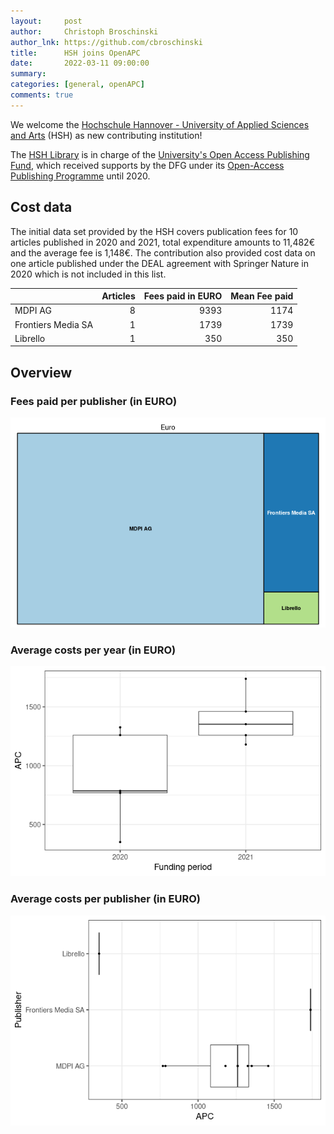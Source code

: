 ```yaml
---
layout:     post
author:     Christoph Broschinski
author_lnk: https://github.com/cbroschinski
title:      HSH joins OpenAPC
date:       2022-03-11 09:00:00
summary:    
categories: [general, openAPC]
comments: true
---
```





We welcome the [Hochschule Hannover - University of Applied Sciences and Arts](https://www.hs-hannover.de/) (HSH) as new contributing institution!

The [HSH Library](https://www.hs-hannover.de/ueber-uns/organisation/bibliothek/) is in charge of the [University's Open Access Publishing Fund](https://www.hs-hannover.de/ueber-uns/organisation/bibliothek/services/publizieren-an-der-hsh/), which received supports by the DFG under its [Open-Access Publishing Programme](https://www.dfg.de/en/research_funding/programmes/infrastructure/lis/open_access/infrastructure_funding/index.html#4) until 2020.

## Cost data



The initial data set provided by the HSH covers publication fees for 10 articles published in 2020 and 2021, total expenditure amounts to 11,482€ and the average fee is 1,148€. The contribution also provided cost data on one article published under the DEAL agreement with Springer Nature in 2020 which is not included in this list.



|                   | Articles| Fees paid in EURO| Mean Fee paid|
|:------------------|--------:|-----------------:|-------------:|
|MDPI AG            |        8|              9393|          1174|
|Frontiers Media SA |        1|              1739|          1739|
|Librello           |        1|               350|           350|

## Overview

### Fees paid per publisher (in EURO)

![plot of chunk tree_hsh_2022_03_11_full](/figure/tree_hsh_2022_03_11_full-1.png)

###  Average costs per year (in EURO)

![plot of chunk box_hsh_2022_03_11_year_full](/figure/box_hsh_2022_03_11_year_full-1.png)

###  Average costs per publisher (in EURO)

![plot of chunk box_hsh_2022_03_11_publisher_full](/figure/box_hsh_2022_03_11_publisher_full-1.png)

